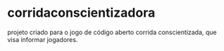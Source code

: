 # corridaconscientizadora
projeto criado para o jogo de código aberto corrida conscientizada, que visa informar jogadores.
